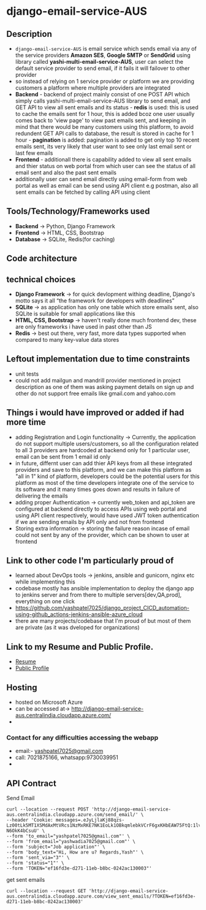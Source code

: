 # django-email-service-AUS

## Description

- ```django-email-service-AUS``` is email service which sends email via any of the service providers **Amazon SES**, **Google SMTP** or **SendGrid** using library called **yashi-multi-email-service-AUS**, user can select the default service provider to send email, if it fails it will failover to other provider
- so instead of relying on 1 service provider or platform we are providing customers a platform where multiple providers are integrated
- **Backend** 
      - backend of project mainly consist of one POST API which simply calls yashi-multi-email-service-AUS library to send email, and GET API to view all sent emails and its status
      - **redis** is used: this is used to cache the emails sent for 1 hour, this is added bcoz one user usually comes back to 'view page' to view past emails sent, and keeping in mind that there would be many customers using this platform, to avoid redundent GET API calls to database, the result is stored in cache for 1 hour
      - **pagination** is added: pagination is added to get only top 10 recent emails sent, its very likely that user want to see only last email sent or last few emails 
- **Frontend** 
      - additionall there is capability added to view all sent emails and thier status on web portal from which user can see the status of all email sent and also the past sent emails
- additionally user can send email directly using email-form from web portal as well as email can be send using API client e.g postman, also all sent emails can be fetched by calling API using client

## Tools/Technology/Frameworks used

- **Backend** -> Python, Django Framework
- **Frontend** -> HTML, CSS, Bootstrap
- **Database** -> SQLite, Redis(for caching)

## Code architecture 

## technical choices

- **Django Framework** -> for quick devlopment withing deadline, Django's motto says it all “the framework for developers with deadlines”
- **SQLite** -> as application has only one table which store emails sent, also SQLite is suitable for small applications like this
- **HTML, CSS, Bootstrap** -> haven't really done much frontend dev, these are only frameworks i have used in past other than JS
- **Redis** -> best out there, very fast, more data types supported when compared to many key-value data stores

## Leftout implementation due to time constraints

- unit tests
- could not add mailgun and mandrill provider mentioned in project description as one of them was asking payment details on sign up and other do not support free emails like gmail.com and yahoo.com

## Things i would have improved or added if had more time

- adding Registration and Login functionality -> Currently, the application do not support multiple users/customers, so all the configuration related to all 3 providers are hardcoded at backend only for 1 particular user, email can be sent from 1 email id only
- in future, differnt user can add thier API keys from all these integrated providers and save to this platform, and we can make this platform as "all in 1" kind of platform, developers could be the potential users for this platform as most of the time developers integrate one of the service to its software and it many times goes down and results in failure of delivering the emails
- adding proper Authentication -> currently web_token and api_token are configured at backend directly to access APIs using web portal and using API client respectively, would have used JWT token authentication if we are sending emails by API only and not from frontend
- Storing extra information -> storing the failure reason incase of email could not sent by any of the provider, which can be shown to user at frontend

## Link to other code I'm particularly proud of

- learned about DevOps tools -> jenkins, ansible and gunicorn, nginx etc while implementing this
- codebase mostly has ansible implementation to deploy the django app to jenkins server and from there to multiple servers[dev,QA,prod], everything on one click
- https://github.com/yashpatel7025/django_project_CICD_automation-using-github_actions-jenkins-ansible-azure_cloud
- there are many projects/codebase that I'm proud of but most of them are private (as it was dveloped for organizations)

## Link to my Resume and Public Profile.

- [Resume](https://github.com/yashpatel7025/django-email-service-AUS/blob/main/Resume_Yash_Patel_SDE.pdf)
- [Public Profile](https://github.com/yashpatel7025)

## Hosting

- hosted on Microsoft Azure
- can be accessed at-> http://django-email-service-aus.centralindia.cloudapp.azure.com/
- 
### Contact for any difficulties accessing the webapp

- email:- yashpatel7025@gmail.com
- call: 7021875166, whatsapp:9730039951
- 
## API Contract
Send Email
```
curl --location --request POST 'http://django-email-service-aus.centralindia.cloudapp.azure.com/send_email/' \
--header 'Cookie: messages=.eJyLjlaKj88qzs-Lz00tLk5MT1XSMdAxMtVRcs1NzMxRKE7NK1EoLk1OBkqmlebkVCrF6gxKHbEAW75FtQ:1lvQ02:Vfu3RU9Qh3_JlHB8cTpZqM6y70Ptk99-N6OkK4bCsuU' \
--form 'to_email="yashpatel7025@gmail.com"' \
--form 'from_email="yashwadia7025@gmail.com"' \
--form 'subject="Job application"' \
--form 'body_text="Hi, How are u? Regards,Yash"' \
--form 'sent_via="3"' \
--form 'status="1"' \
--form 'TOKEN="ef16fd3e-d271-11eb-b8bc-0242ac130003"'
```
get sent emails

```
curl --location --request GET 'http://django-email-service-aus.centralindia.cloudapp.azure.com/view_sent_emails/?TOKEN=ef16fd3e-d271-11eb-b8bc-0242ac130003'
```
